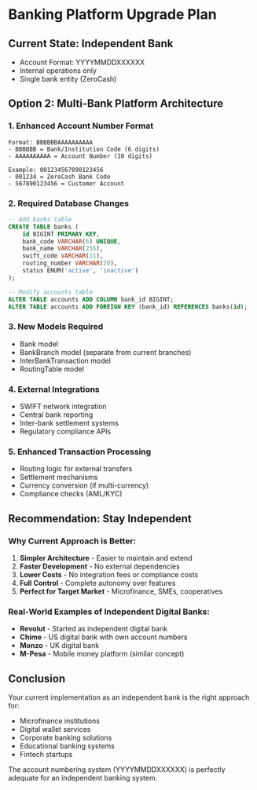 # Banking Platform Upgrade Plan

## Current State: Independent Bank
- Account Format: YYYYMMDDXXXXXX
- Internal operations only
- Single bank entity (ZeroCash)

## Option 2: Multi-Bank Platform Architecture

### 1. Enhanced Account Number Format
```
Format: BBBBBBAAAAAAAAAA
- BBBBBB = Bank/Institution Code (6 digits)
- AAAAAAAAAA = Account Number (10 digits)

Example: 001234567890123456
- 001234 = ZeroCash Bank Code
- 567890123456 = Customer Account
```

### 2. Required Database Changes
```sql
-- Add banks table
CREATE TABLE banks (
    id BIGINT PRIMARY KEY,
    bank_code VARCHAR(6) UNIQUE,
    bank_name VARCHAR(255),
    swift_code VARCHAR(11),
    routing_number VARCHAR(20),
    status ENUM('active', 'inactive')
);

-- Modify accounts table
ALTER TABLE accounts ADD COLUMN bank_id BIGINT;
ALTER TABLE accounts ADD FOREIGN KEY (bank_id) REFERENCES banks(id);
```

### 3. New Models Required
- Bank model
- BankBranch model (separate from current branches)
- InterBankTransaction model
- RoutingTable model

### 4. External Integrations
- SWIFT network integration
- Central bank reporting
- Inter-bank settlement systems
- Regulatory compliance APIs

### 5. Enhanced Transaction Processing
- Routing logic for external transfers
- Settlement mechanisms
- Currency conversion (if multi-currency)
- Compliance checks (AML/KYC)

## Recommendation: Stay Independent

### Why Current Approach is Better:
1. **Simpler Architecture** - Easier to maintain and extend
2. **Faster Development** - No external dependencies
3. **Lower Costs** - No integration fees or compliance costs
4. **Full Control** - Complete autonomy over features
5. **Perfect for Target Market** - Microfinance, SMEs, cooperatives

### Real-World Examples of Independent Digital Banks:
- **Revolut** - Started as independent digital bank
- **Chime** - US digital bank with own account numbers
- **Monzo** - UK digital bank
- **M-Pesa** - Mobile money platform (similar concept)

## Conclusion
Your current implementation as an independent bank is the right approach for:
- Microfinance institutions
- Digital wallet services
- Corporate banking solutions
- Educational banking systems
- Fintech startups

The account numbering system (YYYYMMDDXXXXXX) is perfectly adequate for an independent banking system.
